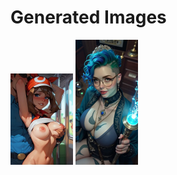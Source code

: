 # Generated Images



<img src="2025_10_12_01_thumb.webp" width="100"/> <img src="2025_10_12_02_thumb.webp" width="100"/>